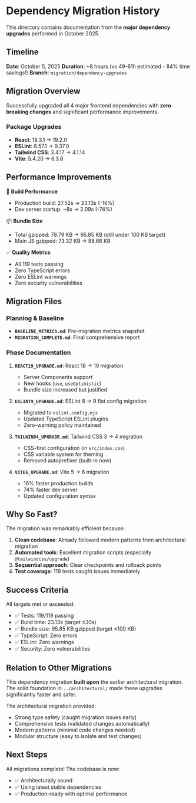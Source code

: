 # Dependency Migration History

This directory contains documentation from the **major dependency upgrades** performed in October 2025.

## Timeline
**Date**: October 5, 2025
**Duration**: ~8 hours (vs 49-61h estimated - 84% time savings!)
**Branch**: `migration/dependency-upgrades`

## Migration Overview

Successfully upgraded all 4 major frontend dependencies with **zero breaking changes** and significant performance improvements.

### Package Upgrades
- **React**: 18.3.1 → 19.2.0
- **ESLint**: 8.57.1 → 9.37.0
- **Tailwind CSS**: 3.4.17 → 4.1.14
- **Vite**: 5.4.20 → 6.3.6

## Performance Improvements

🚀 **Build Performance**
- Production build: 27.52s → 23.13s (-16%)
- Dev server startup: ~8s → 2.09s (-74%)

📦 **Bundle Size**
- Total gzipped: 78.79 KB → 95.85 KB (still under 100 KB target)
- Main JS gzipped: 73.32 KB → 88.66 KB

✅ **Quality Metrics**
- All 119 tests passing
- Zero TypeScript errors
- Zero ESLint warnings
- Zero security vulnerabilities

## Migration Files

### Planning & Baseline
- **`BASELINE_METRICS.md`**: Pre-migration metrics snapshot
- **`MIGRATION_COMPLETE.md`**: Final comprehensive report

### Phase Documentation
1. **`REACT19_UPGRADE.md`**: React 18 → 19 migration
   - Server Components support
   - New hooks (`use`, `useOptimistic`)
   - Bundle size increased but justified

2. **`ESLINT9_UPGRADE.md`**: ESLint 8 → 9 flat config migration
   - Migrated to `eslint.config.mjs`
   - Updated TypeScript ESLint plugins
   - Zero-warning policy maintained

3. **`TAILWIND4_UPGRADE.md`**: Tailwind CSS 3 → 4 migration
   - CSS-first configuration (in `src/index.css`)
   - CSS variable system for theming
   - Removed autoprefixer (built-in now)

4. **`VITE6_UPGRADE.md`**: Vite 5 → 6 migration
   - 16% faster production builds
   - 74% faster dev server
   - Updated configuration syntax

## Why So Fast?

The migration was remarkably efficient because:
1. **Clean codebase**: Already followed modern patterns from architectural migration
2. **Automated tools**: Excellent migration scripts (especially `@tailwindcss/upgrade`)
3. **Sequential approach**: Clear checkpoints and rollback points
4. **Test coverage**: 119 tests caught issues immediately

## Success Criteria

All targets met or exceeded:
- ✅ Tests: 119/119 passing
- ✅ Build time: 23.13s (target ≤30s)
- ✅ Bundle size: 95.85 KB gzipped (target ≤100 KB)
- ✅ TypeScript: Zero errors
- ✅ ESLint: Zero warnings
- ✅ Security: Zero vulnerabilities

## Relation to Other Migrations

This dependency migration **built upon** the earlier architectural migration. The solid foundation in `../architectural/` made these upgrades significantly faster and safer.

The architectural migration provided:
- Strong type safety (caught migration issues early)
- Comprehensive tests (validated changes automatically)
- Modern patterns (minimal code changes needed)
- Modular structure (easy to isolate and test changes)

## Next Steps

All migrations complete! The codebase is now:
- ✅ Architecturally sound
- ✅ Using latest stable dependencies
- ✅ Production-ready with optimal performance
